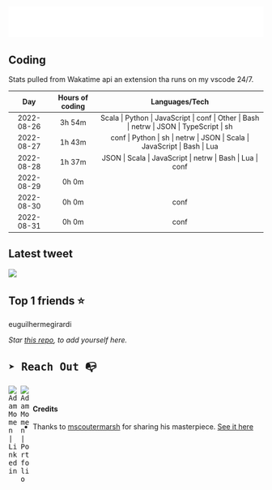 
![test image size](/assets/welcome_message.gif)

## Coding
Stats pulled from Wakatime api an extension tha runs on my vscode 24/7.

|Day|Hours of coding|Languages/Tech|
|:-:|:-:|:-:|
|2022-08-26|3h 54m|Scala &#124; Python &#124; JavaScript &#124; conf &#124; Other &#124; Bash &#124; netrw &#124; JSON &#124; TypeScript &#124; sh|
|2022-08-27|1h 43m|conf &#124; Python &#124; sh &#124; netrw &#124; JSON &#124; Scala &#124; JavaScript &#124; Bash &#124; Lua|
|2022-08-28|1h 37m|JSON &#124; Scala &#124; JavaScript &#124; netrw &#124; Bash &#124; Lua &#124; conf|
|2022-08-29|0h 0m||
|2022-08-30|0h 0m|conf|
|2022-08-31|0h 0m|conf|

## Latest tweet
[<img src="<tweet-image-url>" width="400">](<tweet-url>)

## Top 1 friends ⭐️
euguilhermegirardi

*Star [this repo](https://github.com/AdamMomen/AdamMomen), to add yourself here.*


<samp>

## ➤ Reach Out :mailbox_with_no_mail:

>
  <a href="https://www.linkedin.com/in/adam-momen-99596275/">
     <img align="left" alt="Adam Momen | Linkedin" width="24px" src="./assets/Linkedin.svg" />
   </a>

   <a href="https://adammomen.com/">
     <img align="left" alt="Adam Momen | Portfolio" width="24px" src="./assets/web.svg" />
   </a>

</samp>

<br>

#### Credits
* Thanks to [mscoutermarsh](https://github.com/mscoutermarsh) for sharing his masterpiece. [See it here](https://github.com/mscoutermarsh/mscoutermarsh)
